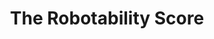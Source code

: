 ---
title: "The Robotability Score" 
featured: true
summary: "The Robotability Score (R) is a novel metric that quantifies how suitable urban environments are for autonomous robot navigation. Through expert interviews and surveys, we've developed a standardized framework for evaluating urban landscapes to reduce uncertainty in robot deployment while respecting established mobility patterns. Streets with high Robotability are both more navigable for robots and less disruptive to pedestrians. We've constructed a proof-of-concept Robotability Score for New York City using a wealth of open datasets from NYC OpenData, and inferred pedestrian distributions from a dataset of 8 million dashcam images taken around the city in late 2023."
startDate: "2024"
teamMemberIds: ["matt", "teresa", "frank", "wendy"]
publicationIds: ["robotability"]
status: "ongoing"
image: "assets/projects/robotability.png"
---